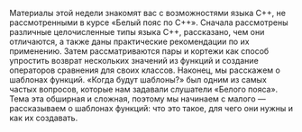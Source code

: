 Материалы этой недели знакомят вас с возможностями языка C++, не рассмотренными в курсе «Белый пояс по C++». Сначала рассмотрены различные целочисленные типы языка C++, рассказано, чем они отличаются, а также даны практические рекомендации по их применению. Затем рассматриваются пары и кортежи как способ упростить возврат нескольких значений из функций и создание операторов сравнения для своих классов. Наконец, мы расскажем о шаблонах функций. «Когда будут шаблоны?» был одним из самых частых вопросов, которые нам задавали слушатели «Белого пояса». Тема эта обширная и сложная, поэтому мы начинаем с малого — рассказываем о шаблонах функций: что это такое, для чего они нужны и как их создавать.